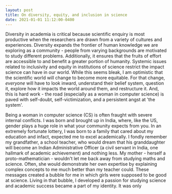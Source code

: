 ```yaml
---
layout: post
title: On diversity, equity, and inclusion in science
date: 2021-01-01 11:12:00-0400
---
```

Diversity in academia is critical because scientific enquiry is most productive when the researchers are drawn from a variety of cultures and experiences. Diversity expands the frontier of human knowledge we are exploring as a community - people from varying backgrounds are motivated to study different problems. Additionally, it ensures that the fruits of effort are accessible to and benefit a greater portion of humanity. Systemic issues related to inclusivity and equity in institutions of science restrict the impact science can have in our world. While this seems bleak, I am optimistic that the scientific world will change to become more equitable. For that change, _everyone_ will have to look inward, understand their belief system, question it, explore how it impacts the world around them, and restructure it. And, this is hard work - the road (especially as a woman in computer science) is paved with self-doubt, self-victimization, and a persistent angst at 'the system'.

Being a woman in computer science (CS) is often fraught with severe internal conflicts. I was born and brought up in India, where, like the US, gender plays a huge role in what your community expects from you. In an extremely fortunate lottery, I was born to a family that cared about my education and infact, expected me to excel academically. I fondly remember my grandfather, a school teacher, who would dream that his granddaughter will become an Indian Administrative Officer (a civil servant in India, one hallmark of academic achievement) and nothing less. My mother - herself a proto-mathematician - wouldn't let me back away from studying maths and science. Often, she would demonstrate her own expertise by explaining complex concepts to me much better than my teacher could. These messages created a bubble for me in which girls were supposed to be good at science. Living in that bubble, I developed a passion for studying science and academic success became a part of my identity. It was only

